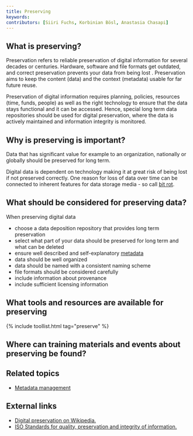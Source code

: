 ```yaml
---
title: Preserving
keywords:
contributors: [Siiri Fuchs, Korbinian Bösl, Anastasia Chasapi]
---
```


## What is preserving?

Preservation refers to reliable preservation of digital information for several decades or centuries. Hardware, software and file formats get outdated, and correct preservation prevents your data from being lost . Preservation aims to keep the content (data) and the context (metadata) usable for far future reuse.

Preservation of digital information requires planning, policies, resources (time, funds, people) as well as the right technology to ensure that the data stays functional and it can be accessed. Hence, special long term data repositories should be used for digital preservation, where the data is actively maintained and information integrity is monitored.


## Why is preserving is important?

Data that has significant value for example to an organization, nationally or globally should be preserved for long term.

Digital data is dependent on technology making it at great risk of being lost if not preserved correctly.  One reason for loss of data over time can be connected to inherent features for data storage media - so call [bit rot](https://en.wikipedia.org/wiki/Data_degradation).


## What should be considered for preserving data?

When preserving digital data

* choose a data deposition repository that provides long term preservation
* select what part of your data should be preserved for long term and what can be deleted
* ensure well described and self-explanatory [metadata](metadata_management)
* data should be well organized
* data should be named with a consistent naming scheme
* file formats should be considered carefully
* include information about provenance
* include sufficient licensing information


## What tools and resources are available for preserving

{% include toollist.html tag="preserve" %}

## Where can training materials and events about preserving be found?
<!-- Link to Tess query -->

## Related topics

* [Metadata management](metadata_management)

<!-- * Licences
* Data quality
* PIDs
* Managing files and file naming
* Checksums
* Discard data -->

## External links

* [Digital preservation on Wikipedia.](https://en.wikipedia.org/wiki/Digital_preservation)
* [ISO Standards for quality, preservation and integrity of information.](https://www.iso.org/committee/53666/x/catalogue/)
